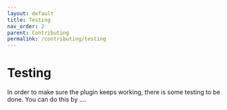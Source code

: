 ```yaml
---
layout: default
title: Testing
nav_order: 2
parent: Contributing
permalink: /contributing/testing
---
```


# Testing
In order to make sure the plugin keeps working, there is some testing to be done. You can do this by ....
